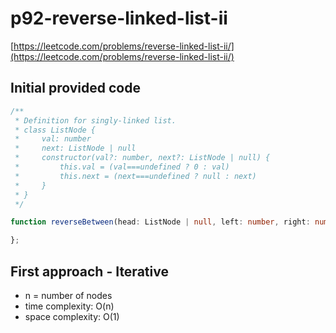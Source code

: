 # p92-reverse-linked-list-ii
[https://leetcode.com/problems/reverse-linked-list-ii/](https://leetcode.com/problems/reverse-linked-list-ii/)

## Initial provided code
```Typescript
/**
 * Definition for singly-linked list.
 * class ListNode {
 *     val: number
 *     next: ListNode | null
 *     constructor(val?: number, next?: ListNode | null) {
 *         this.val = (val===undefined ? 0 : val)
 *         this.next = (next===undefined ? null : next)
 *     }
 * }
 */

function reverseBetween(head: ListNode | null, left: number, right: number): ListNode | null {

};
```

## First approach - Iterative

- n = number of nodes
- time complexity: O(n)
- space complexity: O(1)